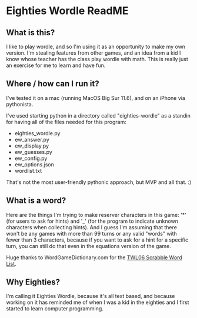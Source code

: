 # Eighties Wordle ReadME

## What is this?
I like to play wordle, and so I'm using it as an opportunity to make my own version. I'm stealing features from other games, and an idea from a kid I know whose teacher has the class play wordle with math. This is really just an exercise for me to learn and have fun.
## Where / how can I run it?
I've tested it on a mac (running MacOS Big Sur 11.6), and on an iPhone via pythonista.

I've used starting python in a directory called "eighties-wordle" as a standin for having all of the files needed for this program:
- eighties_wordle.py
- ew_answer.py
- ew_display.py
- ew_guesses.py
- ew_config.py 
- ew_options.json
- wordlist.txt

That's not the most user-friendly pythonic approach, but MVP and all that. :)

## What is a word?

Here are the things I'm trying to make reserver characters in this game: '*' (for users to ask for hints) and '_' (for the program to indicate unknown characters when collecting hints). And I guess I'm assuming that there won't be any games with more than 99 turns or any valid "words" with fewer than 3 characters, because if you want to ask for a hint for a specific turn, you can still do that even in the equations version of the game. 

Huge thanks to WordGameDictionary.com for the [TWL06 Scrabble Word List](https://www.wordgamedictionary.com/twl06/download/twl06.txt).
## Why Eighties?
I'm calling it Eighties Wordle, because it's all text based, and because working on it has reminded me of when I was a kid in the eighties and I first started to learn computer programming.
